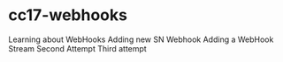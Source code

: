 # cc17-webhooks
Learning about WebHooks
Adding new SN Webhook
Adding a WebHook Stream
Second Attempt
Third attempt

